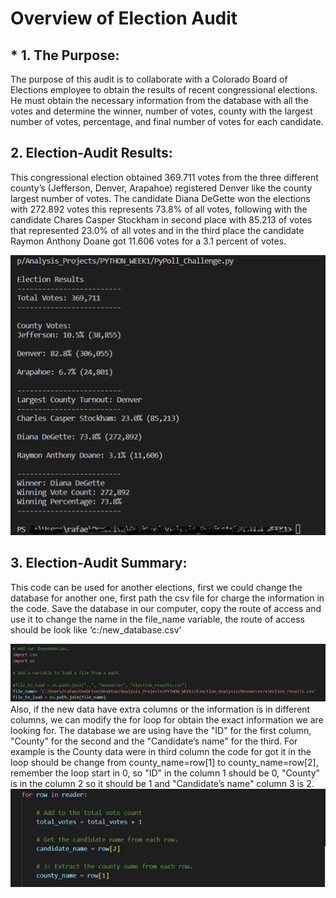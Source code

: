 # Overview of Election Audit

## * 1. The Purpose:
The purpose of this audit is to collaborate with a Colorado Board of Elections employee to obtain the results of recent congressional elections. He must obtain the necessary information from the database with all the votes and determine the winner, number of votes, county with the largest number of votes, percentage, and final number of votes for each candidate. 

## 2.	Election-Audit Results: 
This congressional election obtained 369.711 votes from the three different county’s (Jefferson, Denver, Arapahoe) registered Denver like the county largest number of votes. The candidate Diana DeGette won the elections with 272.892 votes this represents 73.8% of all votes, following with the candidate Chares Casper Stockham in second place with 85.213 of votes that represented 23.0% of all votes and in the third place the candidate Raymon Anthony Doane got 11.606 votes for a 3.1 percent of votes. 

![](Resources/img1.png)  
 
## 3.	Election-Audit Summary:

This code can be used for another elections, first we could change the database for another one, first path the csv file for charge the information in the code. Save the database in our computer, copy the route of access and use it to change the name in the file_name variable, the route of access should be look like ‘c:/new_database.csv’

![](Resources/img2.png) 
Also, if the new data have extra columns or the information is in different columns, we can modify the for loop for obtain the exact information we are looking for. The database we are using have the "ID" for the first column, "County" for the second and the "Candidate’s name" for the third. For example is the County data were in third column the code for got it in the loop should be change from county_name=row[1] to county_name=row[2], remember the loop start in 0, so "ID" in the column 1 should be 0, "County" is in the column 2 so it should be 1 and "Candidate’s name" column 3 is 2.
![](Resources/img3.png) 



